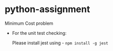# python-assignment
Minimum Cost problem


* For the unit test checking:
  
  Please install jest using -    ```npm install -g jest```
